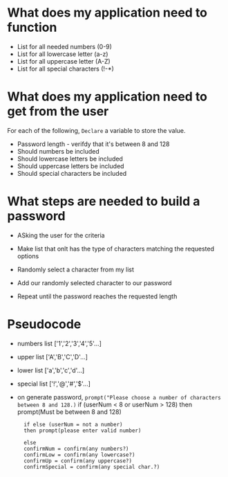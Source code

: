 # What does my application need to function

- List for all needed numbers (0-9)
- List for all lowercase letter (a-z)
- List for all uppercase letter (A-Z)
- List for all special characters (!-*)

# What does my application need to get from the user

For each of the following, `Declare` a variable to store the value.

- Password length - verifdy that it's between 8 and 128
- Should numbers be included
- Should lowercase letters be included
- Should uppercase letters be included
- Should special characters be included 

# What steps are needed to build a password

- ASking the user for the criteria

- Make list that onlt has the type of characters matching the requested options

- Randomly select a character from my list

- Add our randomly selected character to our password

- Repeat until the password reaches the requested length

# Pseudocode

- numbers list ['1','2','3','4','5'...]
- upper list ['A','B','C','D'...]
- lower list ['a','b','c','d'...]
- special list ['!','@','#','$'...]

- on generate password, `prompt("Please choose a number of characters between 8 and 128.)`
    if (userNum < 8 or userNum > 128) 
    then prompt(Must be between 8 and 128)
     
        if else (userNum = not a number)
        then prompt(please enter valid number)

        else 
        confirmNum = confirm(any numbers?)
        confirmLow = confirm(any lowercase?)
        confirmUp = confirm(any uppercase?)
        confirmSpecial = confirm(any special char.?)
    
    
    






